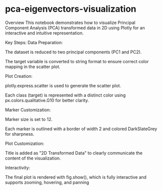 # pca-eigenvectors-visualization
Overview
This notebook demonstrates how to visualize Principal Component Analysis (PCA) transformed data in 2D using Plotly for an interactive and intuitive representation.

Key Steps:
Data Preparation:

The dataset is reduced to two principal components (PC1 and PC2).

The target variable is converted to string format to ensure correct color mapping in the scatter plot.

Plot Creation:

plotly.express.scatter is used to generate the scatter plot.

Each class (target) is represented with a distinct color using px.colors.qualitative.G10 for better clarity.

Marker Customization:

Marker size is set to 12.

Each marker is outlined with a border of width 2 and colored DarkSlateGrey for sharpness.

Plot Customization:

Title is added as "2D Transformed Data" to clearly communicate the content of the visualization.

Interactivity:

The final plot is rendered with fig.show(), which is fully interactive and supports zooming, hovering, and panning
